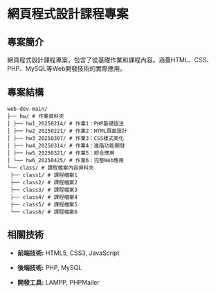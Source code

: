 # 網頁程式設計課程專案

## 專案簡介

網頁程式設計課程專案，包含了從基礎作業和課程內容。涵蓋HTML、CSS、PHP、MySQL等Web開發技術的實際應用。

## 專案結構

```
web-dev-main/
├── hw/ # 作業資料夾
│ ├── hw1_20250214/ # 作業1：PHP基礎語法
│ ├── hw2_20250221/ # 作業2：HTML頁面設計
│ ├── hw3_20250307/ # 作業3：CSS樣式美化
│ ├── hw4_20250314/ # 作業4：進階功能開發
│ ├── hw5_20250321/ # 作業5：綜合應用
│ └── hw6_20250425/ # 作業6：完整Web應用
└── class/ # 課程檔案內容資料夾
 ├── class1/ # 課程檔案1
 ├── class2/ # 課程檔案2
 ├── class3/ # 課程檔案3
 ├── class4/ # 課程檔案4
 ├── class5/ # 課程檔案5
 └── class6/ # 課程檔案6
```

## 相關技術

- **前端技術:** HTML5, CSS3, JavaScript

- **後端技術:** PHP, MySQL

- **開發工具:** LAMPP, PHPMailer

